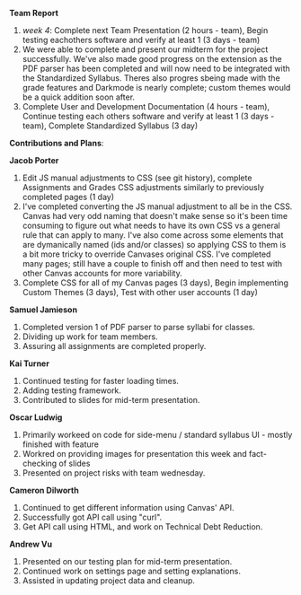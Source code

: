 **Team Report**
  1. *week 4*: Complete next Team Presentation (2 hours - team), Begin testing eachothers software and verify at least 1 (3 days - team)
  2. We were able to complete and present our midterm for the project successfully. We've also made good progress on the extension as the PDF parser has been completed and will now need to be integrated with the Standardized Syllabus. Theres also progres sbeing made with the grade features and Darkmode is nearly complete; custom themes would be a quick addition soon after.
  3. Complete User and Development Documentation (4 hours - team), Continue testing each others software and verify at least 1 (3 days - team), Complete Standardized Syllabus (3 day)

**Contributions and Plans**:

  **Jacob Porter**
1. Edit JS manual adjustments to CSS (see git history), complete Assignments and Grades CSS adjustments similarly to previously completed pages (1 day)
2. I've completed converting the JS manual adjustment to all be in the CSS. Canvas had very odd naming that doesn't make sense so it's been time consuming to figure out what needs to have its own CSS vs a general rule that can apply to many. I've also come across some elements that are dymanically named (ids and/or classes) so applying CSS to them is a bit more tricky to override Canvases original CSS. I've completed many pages; still have a couple to finish off and then need to test with other Canvas accounts for more variability.
3. Complete CSS for all of my Canvas pages (3 days), Begin implementing Custom Themes (3 days), Test with other user accounts (1 day)

  **Samuel Jamieson**
1. Completed version 1 of PDF parser to parse syllabi for classes.
2. Dividing up work for team members.
3. Assuring all assignments are completed properly.


 **Kai Turner**
1. Continued testing for faster loading times.
2. Adding testing framework.
3. Contributed to slides for mid-term presentation.
  
  **Oscar Ludwig** 
1. Primarily workeed on code for side-menu / standard syllabus UI - mostly finished with feature
2. Workred on providing images for presentation this week and fact-checking of slides
4. Presented on project risks with team wednesday.

  **Cameron Dilworth**
1. Continued to get different information using Canvas' API.
2. Successfully got API call using "curl".
3. Get API call using HTML, and work on Technical Debt Reduction.

  **Andrew Vu**
1. Presented on our testing plan for mid-term presentation.
2. Continued work on settings page and setting explanations.
3. Assisted in updating project data and cleanup.
